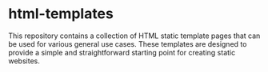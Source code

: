 # html-templates
This repository contains a collection of HTML static template pages that can be used for various general use cases. These templates are designed to provide a simple and straightforward starting point for creating static websites.
